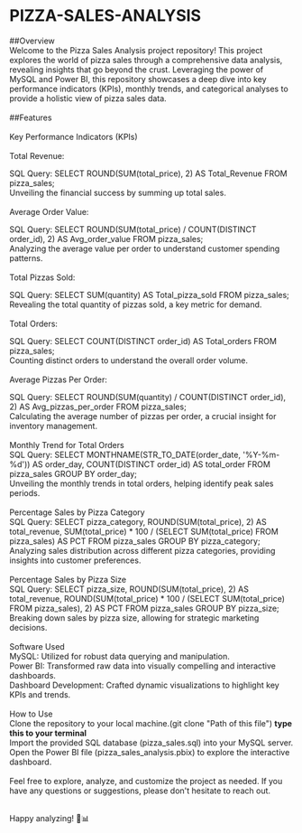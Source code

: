 # PIZZA-SALES-ANALYSIS

##Overview<br>
Welcome to the Pizza Sales Analysis project repository! This project explores the world of pizza sales through a comprehensive data analysis, revealing insights that go beyond the crust. Leveraging the power of <br>
MySQL and Power BI, this repository showcases a deep dive into key performance indicators (KPIs), monthly trends, and categorical analyses to provide a holistic view of pizza sales data.
<br>
<br>
##Features
<br><br>
Key Performance Indicators (KPIs)<br><br>
Total Revenue:<br>

SQL Query: SELECT ROUND(SUM(total_price), 2) AS Total_Revenue FROM pizza_sales;<br>
Unveiling the financial success by summing up total sales.<br><br>
Average Order Value:<br>

SQL Query: SELECT ROUND(SUM(total_price) / COUNT(DISTINCT order_id), 2) AS Avg_order_value FROM pizza_sales;<br>
Analyzing the average value per order to understand customer spending patterns.<br><br>
Total Pizzas Sold:<br>

SQL Query: SELECT SUM(quantity) AS Total_pizza_sold FROM pizza_sales;<br>
Revealing the total quantity of pizzas sold, a key metric for demand.<br><br>
Total Orders:<br>

SQL Query: SELECT COUNT(DISTINCT order_id) AS Total_orders FROM pizza_sales;<br>
Counting distinct orders to understand the overall order volume.<br><br>
Average Pizzas Per Order:<br>

SQL Query: SELECT ROUND(SUM(quantity) / COUNT(DISTINCT order_id), 2) AS Avg_pizzas_per_order FROM pizza_sales;<br>
Calculating the average number of pizzas per order, a crucial insight for inventory management.<br><br>
Monthly Trend for Total Orders<br>
SQL Query: SELECT MONTHNAME(STR_TO_DATE(order_date, '%Y-%m-%d')) AS order_day, COUNT(DISTINCT order_id) AS total_order FROM pizza_sales GROUP BY order_day;<br>
Unveiling the monthly trends in total orders, helping identify peak sales periods.<br><br>
Percentage Sales by Pizza Category<br>
SQL Query: SELECT pizza_category, ROUND(SUM(total_price), 2) AS total_revenue, SUM(total_price) * 100 / (SELECT SUM(total_price) FROM pizza_sales) AS PCT FROM pizza_sales GROUP BY pizza_category;<br>
Analyzing sales distribution across different pizza categories, providing insights into customer preferences.<br><br>
Percentage Sales by Pizza Size<br>
SQL Query: SELECT pizza_size, ROUND(SUM(total_price), 2) AS total_revenue, ROUND(SUM(total_price) * 100 / (SELECT SUM(total_price) FROM pizza_sales), 2) AS PCT FROM pizza_sales GROUP BY pizza_size;<br>
Breaking down sales by pizza size, allowing for strategic marketing decisions.<br><br>
Software Used<br>
MySQL: Utilized for robust data querying and manipulation.<br>
Power BI: Transformed raw data into visually compelling and interactive dashboards.<br>
Dashboard Development: Crafted dynamic visualizations to highlight key KPIs and trends.<br><br>
How to Use<br>
Clone the repository to your local machine.(git clone "Path of this file") **type this to your terminal**<br>
Import the provided SQL database (pizza_sales.sql) into your MySQL server.<br>
Open the Power BI file (pizza_sales_analysis.pbix) to explore the interactive dashboard.<br><br>
Feel free to explore, analyze, and customize the project as needed. If you have any questions or suggestions, please don't hesitate to reach out.<br><br>

Happy analyzing! 🍕📊


